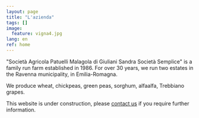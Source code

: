 ```yaml
---
layout: page
title: "L'azienda"
tags: []
image:
  feature: vigna4.jpg
lang: en
ref: home
---
```


"Società Agricola Patuelli Malagola di Giuliani Sandra Società Semplice" is a family run farm established in 1986. For over 30 years, we run two estates in the Ravenna municipality, in Emilia-Romagna.

We produce wheat, chickpeas, green peas, sorghum, alfaalfa, Trebbiano grapes.   


This website is under construction, please [contact us](/contact) if you require further information.   
